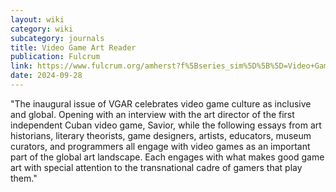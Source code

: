 ```yaml
---
layout: wiki
category: wiki
subcategory: journals
title: Video Game Art Reader
publication: Fulcrum
link: https://www.fulcrum.org/amherst?f%5Bseries_sim%5D%5B%5D=Video+Game+Art+Reader
date: 2024-09-28
---
```


"The inaugural issue of VGAR celebrates video game culture as inclusive and global. Opening with an interview with the art director of the first independent Cuban video game, Savior, while the following essays from art historians, literary theorists, game designers, artists, educators, museum curators, and programmers all engage with video games as an important part of the global art landscape. Each engages with what makes good game art with special attention to the transnational cadre of gamers that play them."
